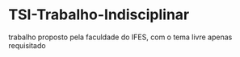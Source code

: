 # TSI-Trabalho-Indisciplinar
trabalho proposto pela faculdade do IFES, com o tema livre apenas requisitado 
